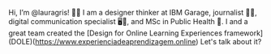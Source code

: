 Hi, I’m @lauragris!
👋🏻
I am a designer thinker at IBM Garage, journalist ✍🏻, digital communication specialist 🖥💬, and MSc in Public Health 🏥. 
I and a great team created the [Design for Online Learning Experiences framework] (DOLE)(https://www.experienciadeaprendizagem.online)
Let's talk about it? 
